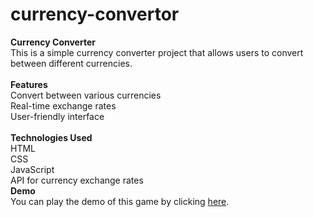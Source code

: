 # currency-convertor
**Currency Converter**<br>
This is a simple currency converter project that allows users to convert between different currencies.<br>
<br>
**Features**<br>
Convert between various currencies<br>
Real-time exchange rates<br>
User-friendly interface<br>
<br>
**Technologies Used**<br>
HTML<br>
CSS<br>
JavaScript<br>
API for currency exchange rates
<br>
**Demo**<br>
You can play the demo of this game by clicking <a href="https://tanu-agarwal0101-currency-convertor.netlify.app">here</a>.
